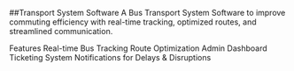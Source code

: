##Transport System Software
A Bus Transport System Software to improve commuting efficiency with real-time tracking, optimized routes, and streamlined communication.

Features
Real-time Bus Tracking
Route Optimization
Admin Dashboard
Ticketing System
Notifications for Delays & Disruptions
